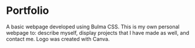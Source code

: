 # Portfolio
A basic webpage developed using Bulma CSS.
This is my own personal webpage to: describe myself, display projects that I have made as well, and contact me.
Logo was created with Canva.
